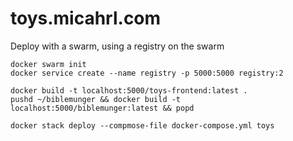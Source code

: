 # toys.micahrl.com

Deploy with a swarm, using a registry on the swarm

    docker swarm init
    docker service create --name registry -p 5000:5000 registry:2

    docker build -t localhost:5000/toys-frontend:latest .
    pushd ~/biblemunger && docker build -t localhost:5000/biblemunger:latest && popd

    docker stack deploy --compmose-file docker-compose.yml toys
